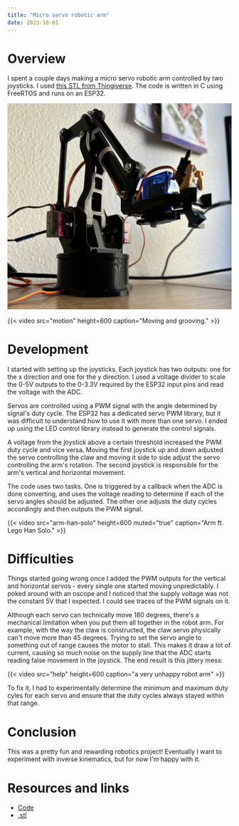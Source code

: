 ```yaml
---
title: "Micro servo robotic arm"
date: 2023-10-01
---
```


# Overview
I spent a couple days making a micro servo robotic arm controlled by two joysticks. I used [this STL from Thingiverse](https://www.thingiverse.com/thing:1015238). The code is written in C using FreeRTOS and runs on an ESP32.

![Arm!](./glamour_1.jpg)

{{< video src="motion" height=600 caption="Moving and grooving." >}}

# Development
I started with setting up the joysticks. Each joystick has two outputs: one for the x direction and one for the y direction. I used a voltage divider to scale the 0-5V outputs to the 0-3.3V required by the ESP32 input pins and read the voltage with the ADC.

Servos are controlled using a PWM signal with the angle determined by signal's duty cycle. The ESP32 has a dedicated servo PWM library, but it was difficult to understand how to use it with more than one servo. I ended up using the LED control library instead to generate the control signals.

A voltage from the joystick above a certain threshold increased the PWM duty cycle and vice versa. Moving the first joystick up and down adjusted the servo controlling the claw and moving it side to side adjust the servo controlling the arm's rotation. The second joystick is responsible for the arm's vertical and horizontal movement.

The code uses two tasks. One is triggered by a callback when the ADC is done converting, and uses the voltage reading to determine if each of the servo angles should be adjusted. The other one adjusts the duty cycles accordingly and then outputs the PWM signal.

{{< video src="arm-han-solo" height=600 muted="true" caption="Arm ft. Lego Han Solo." >}}

# Difficulties
Things started going wrong once I added the PWM outputs for the vertical and horizontal servos - every single one started moving unpredictably. I poked around with an oscope and I noticed that the supply voltage was not the constant 5V that I expected. I could see traces of the PWM signals on it.

Although each servo can technically move 180 degrees, there's a mechanical limitation when you put them all together in the robot arm. For example, with the way the claw is constructed, the claw servo physically can't move more than 45 degrees. Trying to set the servo angle to something out of range causes the motor to stall. This makes it  draw a lot of current, causing so much noise on the supply line that the ADC starts reading false movement in the joystick. The end result is this jittery mess:

{{< video src="help" height=600 caption="a very unhappy robot arm" >}}

To fix it, I had to experimentally determine the minimum and maximum duty cyles for each servo and ensure that the duty cycles always stayed within that range.

# Conclusion
This was a pretty fun and rewarding robotics project! Eventually I want to experiment with inverse kinematics, but for now I'm happy with it. 

# Resources and links
- [Code](https://github.com/garado/tinyprojects/tree/main/arm)
- [.stl](https://www.thingiverse.com/thing:1015238)
